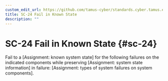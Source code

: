 ```yaml
---
custom_edit_url: https://github.com/tamus-cyber/standards.cyber.tamus.edu/tree/main/content/tamus.edu/TAMUS_profile.xml
title: SC-24 Fail in Known State
description: ""
---
```


# SC-24 Fail in Known State {#sc-24}

Fail to a [Assignment: known system state] for the following failures on the indicated components while preserving [Assignment: system state information] in failure: [Assignment: types of system failures on system components].

